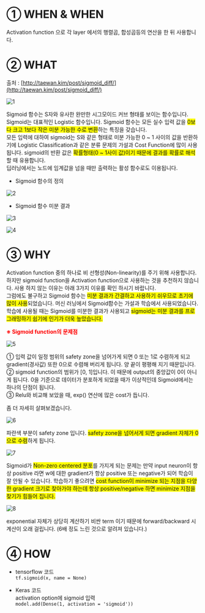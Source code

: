 # ① WHEN & WHEN #

Activation function 으로 각 layer 에서의 행렬곱, 합성곱등의 연산을 한 뒤 사용합니다.

# ② WHAT #

출처 : [http://taewan.kim/post/sigmoid_diff/](http://taewan.kim/post/sigmoid_diff/)

![1](https://i.imgur.com/iUhwTgy.jpg)

Sigmoid 함수는 S자와 유사한 완만한 시그모이드 커브 형태를 보이는 함수입니다.<br> 
Sigmoid는 대표적인 Logistic 함수입니다. Sigmoid 함수는 모든 실수 입력 값을 <span style="background-color: #FFFF00"> 0보다 크고 1보다 작은 미분 가능한 수로 변환</span>하는 특징을 갖습니다.<br>
모든 입력에 대하여 sigmoid는 S와 같은 형태로 미분 가능한 0 ~ 1 사이의 값을 반환하기에 Logistic Classification과 같은 분류 문제의 가설과 Cost Function에 많이 사용됩니다. sigmoid의 반환 값은 <span style="background-color: #FFFF00">
확률형태(0 ~ 1사이 값)이기 때문에 결과를 확률로 해석</span>할 때 유용합니다. <br>
딥러닝에서는 노드에 임계값을 넘을 때만 출력하는 활성 함수로도 이용됩니다.

- Sigmoid 함수의 정의<br>

![2](https://i.imgur.com/9OfGKe0.png)

- Sigmoid 함수 미분 결과<br>

![3](https://i.imgur.com/VnZ04ke.png)

![4](https://i.imgur.com/uFPxNq2.png)

# ③ WHY #

Activation function 중의 하나로 비 선형성(Non-linearity)를 주기 위해 사용합니다. 하지만 sigmoid function을 Activation function으로 사용하는 것을 추천하지 않습니다. 사용 하지 않는 이유는 아래 3가지 이유를 확인 하시기 바랍니다.<br> 
그럼에도 불구하고 Sigmoid 함수는 <span style="background-color: #FFFF00">
미분 결과가 간결하고 사용하기 쉬우므로 초기에 많이 사용</span>되었습니다. 머신 러닝에서 Sigmoid함수는 가설과 학습에서 사용되었습니다. 학습에 사용될 때는 Sigmoid를 미분한 결과가 사용되고 <span style="background-color: #FFFF00">
sigmoid는 미분 결과를 프로그래밍하기 쉽기에 인기가 더욱 높았습니다.</span>

<span style="color:red">**※ Sigmoid function의 문제점**</span>

![5](https://i.imgur.com/D4LRtn3.png)

① 입력 값이 일정 범위의 safety zone을 넘어가게 되면 0 또는 1로 수렴하게 되고 gradient(경사값) 또한 0으로 수렴해 버리게 됩니다. 양 끝이 평평해 지기 때문입니다.<br>
② sigmoid function의 범위가 [0, 1]입니다. 이 때문에 output의 중앙값이 0이 아니게 됩니다. 0을 기준으로 데이터가 분포하게 되었을 때가 이상적인데 Sigmoid에서는 하나의 단점이 됩니다.<br>
③ Relu와 비교해 보았을 때, exp() 연산에 많은 cost가 듭니다.<br>

좀 더 자세히 살펴보겠습니다.

![6](https://i.imgur.com/aeIEqpB.png)

파란색 부분이 safety zone 입니다. <span style="background-color: #FFFF00">safety zone을 넘어서게 되면 gradient 자체가 0으로 수렴</span>하게 됩니다.

![7](https://i.imgur.com/8PM9D1y.png)

Sigmoid가 <span style="background-color: #FFFF00">Non-zero centered 분포</span>를 가지게 되는 문제는 만약 input neuron이 항상 positive 라면 w에 대한 gradient가 항상 positive 또는 negative가 되어 학습이 잘 안될 수 있습니다. 학습하기 좋으려면 <span style="background-color: #FFFF00">cost function이 minimize 되는 지점을 다양한 gradient 크기로 찾아가야 하는데 항상 positive/negative 하면 minimize 지점을 찾기가 힘들어 집니다.</span>

![8](https://i.imgur.com/Ghzqy0y.png)

exponential 자체가 상당히 계산하기 비싼 term 이기 때문에 forward/backward 시 계산이 오래 걸립니다. (6배 정도 느린 것으로 알려져 있습니다.)

# ④ HOW #

- tensorflow 코드<br>
	`tf.sigmoid(x, name = None)`

- Keras 코드<br>
 activation option에 sigmoid 입력<br>
	`model.add(Dense(1, activation = 'sigmoid'))`